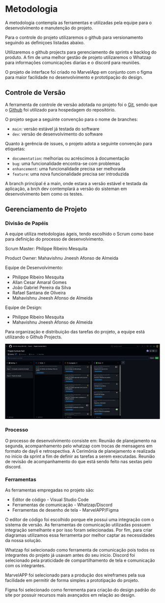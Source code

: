 
# Metodologia

A metodologia contempla as ferramentas e utilizadas pela equipe para o desenvolvimento e manutenção do projeto.

Para o controle do projeto utilizaremos o github para versionamento seguindo as definiçoes listadas abaixo. 

Utilizaremos o github projects para gerenciamento de sprints e backlog do produto. A fim de uma melhor gestão de projeto utilizaremos o Whatzap para informações comunicações diarias e o discord para reuniões.

O projeto de interface foi criado no MarvelApp em conjunto com o figma para maior facilidade no desenvolvimento e prototipação do design.

## Controle de Versão

A ferramenta de controle de versão adotada no projeto foi o
[Git](https://git-scm.com/), sendo que o [Github](https://github.com)
foi utilizado para hospedagem do repositório.

O projeto segue a seguinte convenção para o nome de branches:

- `main`: versão estável já testada do software
- `dev`: versão de desenvolvimento do software

Quanto à gerência de issues, o projeto adota a seguinte convenção para
etiquetas:

- `documentation`: melhorias ou acréscimos à documentação
- `bug`: uma funcionalidade encontra-se com problemas
- `enhancement`: uma funcionalidade precisa ser melhorada
- `feature`: uma nova funcionalidade precisa ser introduzida

A branch principal é a main, onde estara a versão estável e testada da aplicação, a brch dev contemplará a versão do sisteman em desenvolvimento bem como os testes.

## Gerenciamento de Projeto

### Divisão de Papéis
A equipe utiliza metodologias ágeis, tendo escolhido o Scrum como base para definição do processo de desenvolvimento.

Scrum Master: Philippe Ribeiro Mesquita

Product Owner: Mahavishnu Jneesh Afonso de Almeida 

Equipe de Desenvolvimento:

* Philippe Ribeiro Mesquita
* Allan Cesar Amaral Gomes 
* João Gabriel Pereira da Silva 
* Rafael Santana de Oliveira 
* Mahavishnu Jneesh Afonso de Almeida


Equipe de Design:
* Philippe Ribeiro Mesquita
* Mahavishnu Jneesh Afonso de Almeida

Para organização e distribuição das tarefas do projeto, a equipe está utilizando o Github Projects.
  
  <img src="img/kanban.jpg">

  
### Processo

O processo de desenvolvimento consiste em: Reunião de planejamento na segunda, acompanhamento pelo whatzap com trocas de mensagens em formato de dayli e retrospectiva. A Cerimônia de planejamento e realizada no início da sprint a fim de definir as tarefas a serem executadas. Reunião de revisão de acompanhamento do que está sendo feito nas sextas pelo discord.


### Ferramentas

As ferramentas empregadas no projeto são:

- Editor de código - Visual Studio Code
- Ferramentas de comunicação - Whatzap/Discord
- Ferramentas de desenho de tela - MarvelAPP/Figma

O editor de código foi escolhido porque ele possui uma integração com o sistema de versão. As ferramentas de comunicação utilizadas possuem integração semelhante e por isso foram selecionadas. Por fim, para criar diagramas utilizamos essa ferramenta por melhor captar as necessidades da nossa solução.

Whatzap foi selecionado como ferramenta de comunicação pois todos os integrantes do projeto já usavam antes do seu inicio. Discord foi selecionado pela praticidade de compartilhamento de
tela e comunicação com os integrantes.

MarvelAPP foi selecionado para a produção dos wireframes pela sua facilidade em permitir de forma simples a prototipação do projeto.

Figma foi selecionado como ferrementa para criação do design padrão do site por possuir recursos mais avançados em relação ao design.